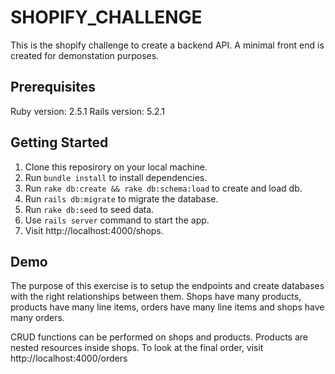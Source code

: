 # SHOPIFY_CHALLENGE

This is the shopify challenge to create a backend API. A minimal front end is created for demonstation purposes.

## Prerequisites

Ruby version: 2.5.1
Rails version: 5.2.1

## Getting Started

1. Clone this reposirory on your local machine.
2. Run `bundle install` to install dependencies.
3. Run `rake db:create && rake db:schema:load` to create and load db.
4. Run `rails db:migrate` to migrate the database.
5. Run `rake db:seed` to seed data.
6. Use `rails server` command to start the app.
7. Visit http://localhost:4000/shops.

## Demo

The purpose of this exercise is to setup the endpoints and create databases with the right relationships between them. Shops have many products, products have many line items, orders have many line items and shops have many orders. 

CRUD functions can be performed on shops and products. Products are nested resources inside shops. To look at the final order, visit http://localhost:4000/orders